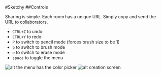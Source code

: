 #Sketchy
##Controls

Sharing is simple. Each room has a unique URL. Simply copy and send the URL to collaborators.

*  `CTRL+Z` to undo
*  `CTRL+Y` to redo
*  `P` to switch to pencil mode (forces brush size to be 1)
*  `b` to switch to brush mode
*  `e` to switch to erase mode
*  `space` to toggle the menu

![alt the menu has the color picker](http://i.imgur.com/3QoD1No.png)
![alt creation screen](http://i.imgur.com/BVAzEYT.png)
